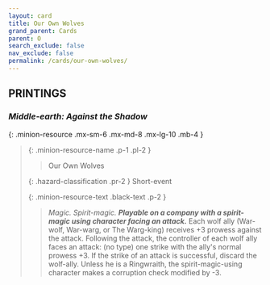 ```yaml
---
layout: card
title: Our Own Wolves
grand_parent: Cards
parent: O
search_exclude: false
nav_exclude: false
permalink: /cards/our-own-wolves/
---
```


## PRINTINGS


### _Middle-earth: Against the Shadow_

{: .minion-resource .mx-sm-6 .mx-md-8 .mx-lg-10 .mb-4 }
> {: .minion-resource-name .p-1 .pl-2 }
> > <div class="hazard-mp"></div>
> > <div class="card-name">Our Own Wolves</div>
>
> {: .hazard-classification .pr-2 }
> Short-event
>
> {: .minion-resource-text .black-text .p-2 }
> > _Magic._ _Spirit-magic._ ***Playable on a company with a spirit-magic using character facing an attack.*** Each wolf ally (War-wolf, War-warg, or The Warg-king) receives +3 prowess against the attack. Following the attack, the controller of each wolf ally faces an attack: (no type) one strike with the ally's normal prowess +3. If the strike of an attack is successful, discard the wolf-ally. Unless he is a Ringwraith, the spirit-magic-using character makes a corruption check modified by -3. 
> 
